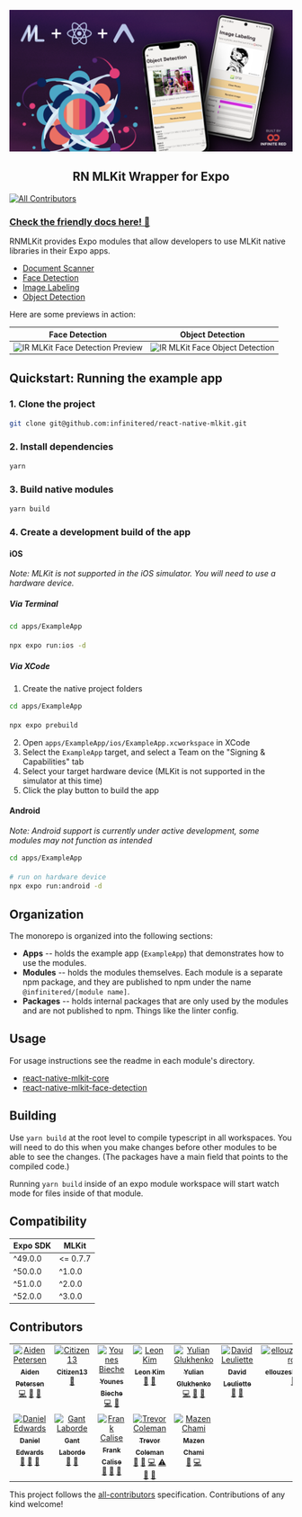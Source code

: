 <p align="center">
  <img src="./_art/ir_mlkit_logo.png" alt="IR MLKit Logo" />
  <h2 align="center">RN MLKit Wrapper for Expo</h2>
</p>

[![All Contributors](https://img.shields.io/github/all-contributors/infinitered/react-native-mlkit?style=flat-square)](#contributors)

### [Check the friendly docs here! 📖](https://docs.infinite.red/react-native-mlkit/)

RNMLKit provides Expo modules that allow developers to use MLKit native libraries in their Expo apps.

- [Document Scanner](https://docs.infinite.red/react-native-mlkit/document-scanner/)
- [Face Detection](https://docs.infinite.red/react-native-mlkit/face-detection/)
- [Image Labeling](https://docs.infinite.red/react-native-mlkit/image-labeling/)
- [Object Detection](https://docs.infinite.red/react-native-mlkit/object-detection/)

Here are some previews in action:

| Face Detection                                                                       | Object Detection                                                                      |
|--------------------------------------------------------------------------------------|---------------------------------------------------------------------------------------|
| <img src="./_art/face-720.gif" alt="IR MLKit Face Detection Preview" height="520" /> | <img src="./_art/object-720.gif" alt="IR MLKit Face Object Detection" height="520" /> |

## Quickstart: Running the example app

### 1. Clone the project

```bash
git clone git@github.com:infinitered/react-native-mlkit.git
```

### 2. Install dependencies

```bash
yarn
```

### 3. Build native modules

```bash
yarn build
```

### 4. Create a development build of the app

#### iOS

_Note: MLKit is not supported in the iOS simulator. You will need to use a hardware device._

##### Via Terminal

```bash
cd apps/ExampleApp

npx expo run:ios -d
```

##### Via XCode

1. Create the native project folders

```bash
cd apps/ExampleApp

npx expo prebuild
```

2. Open `apps/ExampleApp/ios/ExampleApp.xcworkspace` in XCode
3. Select the `ExampleApp` target, and select a Team on the "Signing & Capabilities" tab
4. Select your target hardware device (MLKit is not supported in the simulator at this time)
5. Click the play button to build the app

#### Android

_Note: Android support is currently under active development, some modules may not function as intended_

```bash
cd apps/ExampleApp

# run on hardware device
npx expo run:android -d
```

## Organization

The monorepo is organized into the following sections:

- **Apps** -- holds the example app (`ExampleApp`) that demonstrates how to use the modules.
- **Modules** -- holds the modules themselves. Each module is a separate npm package, and they are published to npm
  under the name `@infinitered/[module name]`.
- **Packages** -- holds internal packages that are only used by the modules and are not published to npm. Things like
  the linter config.

## Usage

For usage instructions see the readme in each module's directory.

- [react-native-mlkit-core](./modules/react-native-mlkit-core/README.md)
- [react-native-mlkit-face-detection](./modules/react-native-mlkit-face-detection/README.md)

## Building

Use `yarn build` at the root level to compile typescript in all workspaces. You will need to do this when you make
changes before other modules to be able to see the changes. (The packages have a main field that points to the compiled
code.)

Running `yarn build` inside of an expo module workspace will start watch mode for files inside of that module.

## Compatibility

| Expo SDK | MLKit    |
|----------|----------|
| ^49.0.0  | <= 0.7.7 |
| ^50.0.0  | ^1.0.0   |
| ^51.0.0  | ^2.0.0   |
| ^52.0.0  | ^3.0.0   |

## Contributors

<!-- ALL-CONTRIBUTORS-LIST:START - Do not remove or modify this section -->
<!-- prettier-ignore-start -->
<!-- markdownlint-disable -->
<table>
  <tbody>
    <tr>
      <td align="center" valign="top" width="14.28%"><a href="https://github.com/aiden-petersen"><img src="https://avatars.githubusercontent.com/u/11483212?v=4?s=100" width="100px;" alt="Aiden Petersen"/><br /><sub><b>Aiden Petersen</b></sub></a><br /><a href="#code-aiden-petersen" title="Code">💻</a> <a href="#maintenance-aiden-petersen" title="Maintenance">🚧</a> <a href="#ideas-aiden-petersen" title="Ideas, Planning, & Feedback">🤔</a></td>
      <td align="center" valign="top" width="14.28%"><a href="http://lnrlist.com"><img src="https://avatars.githubusercontent.com/u/114978011?v=4?s=100" width="100px;" alt="Citizen13"/><br /><sub><b>Citizen13</b></sub></a><br /><a href="#doc-ImCitizen13" title="Documentation">📖</a></td>
      <td align="center" valign="top" width="14.28%"><a href="https://www.linkedin.com/in/younes0"><img src="https://avatars.githubusercontent.com/u/886042?v=4?s=100" width="100px;" alt="Younes Bieche"/><br /><sub><b>Younes Bieche</b></sub></a><br /><a href="#code-younes0" title="Code">💻</a> <a href="#maintenance-younes0" title="Maintenance">🚧</a></td>
      <td align="center" valign="top" width="14.28%"><a href="http://leonkim.net"><img src="https://avatars.githubusercontent.com/u/8325407?v=4?s=100" width="100px;" alt="Leon Kim"/><br /><sub><b>Leon Kim</b></sub></a><br /><a href="#doc-leonskim" title="Documentation">📖</a> <a href="#review-leonskim" title="Reviewed Pull Requests">👀</a></td>
      <td align="center" valign="top" width="14.28%"><a href="http://infinite.red"><img src="https://avatars.githubusercontent.com/u/1775841?v=4?s=100" width="100px;" alt="Yulian Glukhenko"/><br /><sub><b>Yulian Glukhenko</b></sub></a><br /><a href="#code-yulolimum" title="Code">💻</a> <a href="#review-yulolimum" title="Reviewed Pull Requests">👀</a> <a href="#design-yulolimum" title="Design">🎨</a></td>
      <td align="center" valign="top" width="14.28%"><a href="https://davidl.fr"><img src="https://avatars.githubusercontent.com/u/360936?v=4?s=100" width="100px;" alt="David Leuliette"/><br /><sub><b>David Leuliette</b></sub></a><br /><a href="#doc-flexbox" title="Documentation">📖</a> <a href="#review-flexbox" title="Reviewed Pull Requests">👀</a></td>
      <td align="center" valign="top" width="14.28%"><a href="https://github.com/ellouzeskandercs"><img src="https://avatars.githubusercontent.com/u/51904486?v=4?s=100" width="100px;" alt="ellouzeskandercs"/><br /><sub><b>ellouzeskandercs</b></sub></a><br /><a href="#doc-ellouzeskandercs" title="Documentation">📖</a></td>
    </tr>
    <tr>
      <td align="center" valign="top" width="14.28%"><a href="https://github.com/cdanwards"><img src="https://avatars.githubusercontent.com/u/8878532?v=4?s=100" width="100px;" alt="Daniel Edwards"/><br /><sub><b>Daniel Edwards</b></sub></a><br /><a href="#design-cdanwards" title="Design">🎨</a> <a href="#doc-cdanwards" title="Documentation">📖</a> <a href="#review-cdanwards" title="Reviewed Pull Requests">👀</a></td>
      <td align="center" valign="top" width="14.28%"><a href="http://gantlaborde.com/"><img src="https://avatars.githubusercontent.com/u/997157?v=4?s=100" width="100px;" alt="Gant Laborde"/><br /><sub><b>Gant Laborde</b></sub></a><br /><a href="#doc-GantMan" title="Documentation">📖</a> <a href="#ideas-GantMan" title="Ideas, Planning, & Feedback">🤔</a></td>
      <td align="center" valign="top" width="14.28%"><a href="https://github.com/frankcalise"><img src="https://avatars.githubusercontent.com/u/374022?v=4?s=100" width="100px;" alt="Frank Calise"/><br /><sub><b>Frank Calise</b></sub></a><br /><a href="#doc-frankcalise" title="Documentation">📖</a> <a href="#maintenance-frankcalise" title="Maintenance">🚧</a> <a href="#review-frankcalise" title="Reviewed Pull Requests">👀</a></td>
      <td align="center" valign="top" width="14.28%"><a href="https://github.com/trevor-coleman"><img src="https://avatars.githubusercontent.com/u/22041394?v=4?s=100" width="100px;" alt="Trevor Coleman"/><br /><sub><b>Trevor Coleman</b></sub></a><br /><a href="#design-trevor-coleman" title="Design">🎨</a> <a href="#maintenance-trevor-coleman" title="Maintenance">🚧</a> <a href="#code-trevor-coleman" title="Code">💻</a> <a href="#test-trevor-coleman" title="Tests">⚠️</a> <a href="#ideas-trevor-coleman" title="Ideas, Planning, & Feedback">🤔</a> <a href="#doc-trevor-coleman" title="Documentation">📖</a></td>
      <td align="center" valign="top" width="14.28%"><a href="https://infinite.red/"><img src="https://avatars.githubusercontent.com/u/9324607?v=4?s=100" width="100px;" alt="Mazen Chami"/><br /><sub><b>Mazen Chami</b></sub></a><br /><a href="#maintenance-mazenchami" title="Maintenance">🚧</a> <a href="#code-mazenchami" title="Code">💻</a></td>
    </tr>
  </tbody>
</table>

<!-- markdownlint-restore -->
<!-- prettier-ignore-end -->

<!-- ALL-CONTRIBUTORS-LIST:END -->

This project follows the [all-contributors](https://github.com/all-contributors/all-contributors) specification.
Contributions of any kind welcome!
